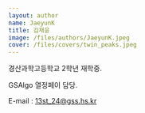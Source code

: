 ```yaml
---
layout: author
name: JaeyunK
title: 김재윤
image: /files/authors/JaeyunK.jpeg
cover: /files/covers/twin_peaks.jpeg
---
```


경산과학고등학교 2학년 재학중.

GSAlgo 열정페이 담당.

E-mail : 13st_24@gss.hs.kr